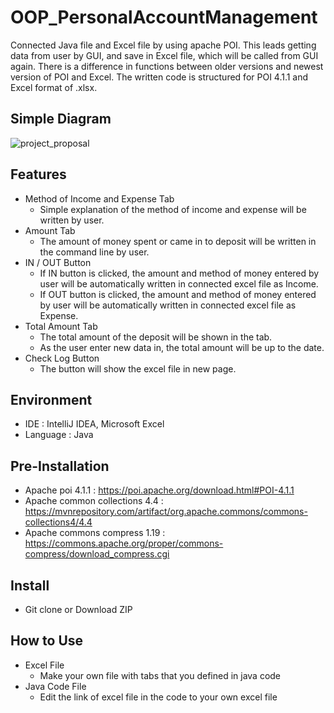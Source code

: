 # OOP_PersonalAccountManagement
Connected Java file and Excel file by using apache POI. This leads getting data from user by GUI, and save in Excel file, which will be called from GUI again. There is a difference in functions between older versions and newest version of POI and Excel. The written code is structured for POI 4.1.1 and Excel format of .xlsx.

## Simple Diagram
![project_proposal](https://user-images.githubusercontent.com/42270720/87799018-abff5900-c887-11ea-8ce4-9f7d48af11f2.png)

## Features
- Method of Income and Expense Tab
  - Simple explanation of the method of income and expense will be written by user.
- Amount Tab
  - The amount of money spent or came in to deposit will be written in the command line by user.
- IN / OUT Button
  - If IN button is clicked, the amount and method of money entered by user will be automatically written in connected excel file as Income.
  - If OUT button is clicked, the amount and method of money entered by user will be automatically written in connected excel file as Expense.
- Total Amount Tab
  - The total amount of the deposit will be shown in the tab.
  - As the user enter new data in, the total amount will be up to the date.
- Check Log Button
  - The button will show the excel file in new page. 

## Environment
- IDE : IntelliJ IDEA, Microsoft Excel
- Language : Java

## Pre-Installation
- Apache poi 4.1.1 : https://poi.apache.org/download.html#POI-4.1.1
- Apache common collections 4.4 : https://mvnrepository.com/artifact/org.apache.commons/commons-collections4/4.4
- Apache commons compress 1.19 : https://commons.apache.org/proper/commons-compress/download_compress.cgi

## Install
- Git clone or Download ZIP

## How to Use
- Excel File
  - Make your own file with tabs that you defined in java code
- Java Code File
  - Edit the link of excel file in the code to your own excel file
